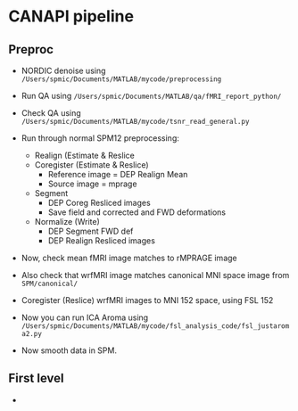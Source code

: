 # CANAPI pipeline

## Preproc

- NORDIC denoise using `/Users/spmic/Documents/MATLAB/mycode/preprocessing`
- Run QA using `/Users/spmic/Documents/MATLAB/qa/fMRI_report_python/`
- Check QA using `/Users/spmic/Documents/MATLAB/mycode/tsnr_read_general.py`
- Run through normal SPM12 preprocessing:
	- Realign (Estimate & Reslice
	- Coregister (Estimate & Reslice)
		- Reference image = DEP Realign Mean
		- Source image = mprage
	- Segment
		- DEP Coreg Resliced images
		- Save field and corrected and FWD deformations
	- Normalize (Write)
		- DEP Segment FWD def
		- DEP Realign Resliced images

- Now, check mean fMRI image matches to rMPRAGE image
- Also check that wrfMRI image matches canonical MNI space image from `SPM/canonical/`
- Coregister (Reslice) wrfMRI images to MNI 152 space, using FSL 152
- Now you can run ICA Aroma using `/Users/spmic/Documents/MATLAB/mycode/fsl_analysis_code/fsl_justaroma2.py`
- Now smooth data in SPM.

## First level 

- 